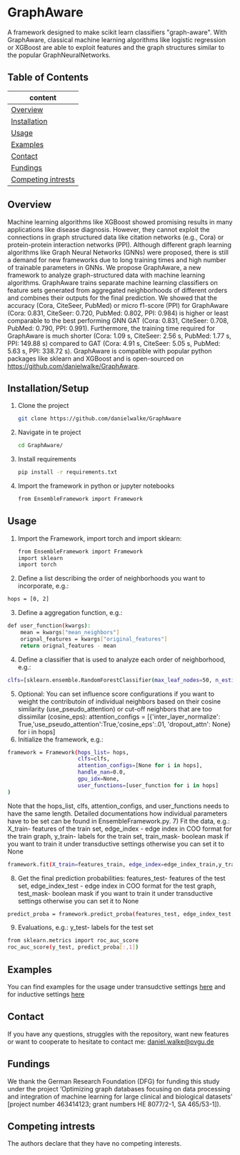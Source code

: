 # GraphAware

A framework designed to make scikit learn classifiers "graph-aware". With GraphAware, classical machine learning algorithms like logistic regression or XGBoost are able to exploit features and the graph structures similar to the popular GraphNeuralNetworks.

## Table of Contents 
|content                          |
|---------------------------------|
|[Overview](#overview)     |
|[Installation](#installation) |
|[Usage](#usage) |
|[Examples](#examples) |
|[Contact](#contact) |
|[Fundings](#fundings)           |
|[Competing intrests](#competingIntrests) |

<a name="overview"/>

## Overview
Machine learning algorithms like XGBoost showed promising results in many applications like disease diagnosis. However, they cannot exploit the connections in graph structured data like citation networks (e.g., Cora) or protein-protein interaction networks (PPI). Although different graph learning algorithms like Graph Neural Networks (GNNs) were proposed, there is still a demand for new frameworks due to long training times and high number of trainable parameters in GNNs. We propose GraphAware, a new framework to analyze graph-structured data with machine learning algorithms. GraphAware trains separate machine learning classifiers on feature sets generated from aggregated neighborhoods of different orders and combines their outputs for the final prediction. We showed that the accuracy (Cora, CiteSeer, PubMed) or micro f1-score (PPI) for GraphAware (Cora: 0.831, CiteSeer: 0.720, PubMed: 0.802, PPI: 0.984) is higher or least comparable to the best performing GNN GAT (Cora: 0.831, CiteSeer: 0.708, PubMed: 0.790, PPI: 0.991). Furthermore, the training time required for GraphAware is much shorter (Cora: 1.09 s, CiteSeer: 2.56 s, PubMed: 1.77 s, PPI: 149.88 s) compared to GAT (Cora: 4.91 s, CiteSeer: 5.05 s, PubMed: 5.63 s, PPI: 338.72 s). GraphAware is compatible with popular python packages like sklearn and XGBoost and is open-sourced on https://github.com/danielwalke/GraphAware. 

<a name="installation"/>

## Installation/Setup

1) Clone the project
   ```bash
   git clone https://github.com/danielwalke/GraphAware
   ```
3) Navigate in te project
   ```bash
   cd GraphAware/
   ```
4) Install requirements
   ```bash
   pip install -r requirements.txt
   ```
5) Import the framework in python or jupyter notebooks
   ```bash
   from EnsembleFramework import Framework
   ```

<a name="usage"/>

## Usage
1) Import the Framework, import torch and import sklearn:
   ```bash
   from EnsembleFramework import Framework
   import sklearn
   import torch
   ```
2) Define a list describing the order of neighborhoods you want to incorporate, e.g.:
```bash
hops = [0, 2]
```
3) Define a aggregation function, e.g.:
```bash
def user_function(kwargs):
    mean = kwargs["mean_neighbors"]
    orignal_features = kwargs["original_features"]
    return orignal_features - mean
```
4) Define a classifier that is used to analyze each order of neighborhood, e.g.:
```bash
clfs=[sklearn.ensemble.RandomForestClassifier(max_leaf_nodes=50, n_estimators=1000, random_state=42), sklearn.ensemble.RandomForestClassifier(max_leaf_nodes=50, n_estimators=1000, random_state=42)]
```
5) Optional: You can set influence score configurations if you want to weight the contributoin of individual neighbors based on their cosine similarity (use_pseudo_attention) or cut-off neighbors that are too dissimilar (cosine_eps):
attention_configs = [{'inter_layer_normalize': True,'use_pseudo_attention':True,'cosine_eps':.01, 'dropout_attn': None} for i  in hops]
6) Initialize the framework, e.g.:
```bash
framework = Framework(hops_list= hops,
                      clfs=clfs,
                      attention_configs=[None for i in hops],
                      handle_nan=0.0,
                      gpu_idx=None,
                      user_functions=[user_function for i in hops]
)
```
Note that the hops_list, clfs, attention_configs, and user_functions needs to have the same length. Detailed documentations how individual parameters have to be set can be found in EnsembleFramework.py.
7) Fit the data, e.g.:
X_train- features of the train set, edge_index - edge index in COO format for the train graph, y_train- labels for the train set, train_mask- boolean mask if you want to train it under transductive settings otherwise you can set it to None
```bash
framework.fit(X_train=features_train, edge_index=edge_index_train,y_train=labels_train, train_mask=torch.ones(features_train.shape[0]).type(torch.bool))
```
8) Get the final prediction probabilities:
features_test- features of the test set, edge_index_test - edge index in COO format for the test graph, test_mask- boolean mask if you want to train it under transductive settings otherwise you can set it to None
```bash
predict_proba = framework.predict_proba(features_test, edge_index_test, torch.ones(features_test.shape[0]).type(torch.bool))
```
9) Evaluations, e.g.:
y_test- labels for the test set
```bash
from sklearn.metrics import roc_auc_score
roc_auc_score(y_test, predict_proba[:,1])
```
<a name="examples"/>

## Examples
You can find examples for the usage under transudctive settings [here](https://github.com/danielwalke/GraphAware/blob/main/GraphAwareEvaluation_transductive.ipynb) and for inductive settings [here](https://github.com/danielwalke/GraphAware/blob/main/GraphAware_Evaluation_indcutive.ipynb)


<a name="contact"/>

## Contact
If you have any questions, struggles with the repository, want new features or want to cooperate to hesitate to contact me: 
daniel.walke@ovgu.de

<a name="fundings"/>

## Fundings
We thank the German Research Foundation (DFG) for funding this study under the project ‘Optimizing graph databases focusing on data processing and integration of machine learning for large clinical and biological datasets’ [project number 463414123; grant numbers HE 8077/2-1, SA 465/53-1]).

<a name="competingIntrests"/>

## Competing intrests
The authors declare that they have no competing interests.
